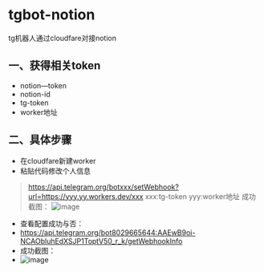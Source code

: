 # tgbot-notion
tg机器人通过cloudfare对接notion
## 一、获得相关token
- notion—token
- notion-id
- tg-token
- worker地址
## 二、具体步骤
- 在cloudfare新建worker
- 粘贴代码修改个人信息
> https://api.telegram.org/botxxx/setWebhook?url=https://yyy.yy.workers.dev/xxx
> xxx:tg-token
> yyy:worker地址
成功截图：
> ![image](https://github.com/user-attachments/assets/7a47311a-edfa-458c-b1b4-66f4a76288d6)
- 查看配置成功与否：
- https://api.telegram.org/bot8029665644:AAEwB9oi-NCAObluhEdXSJP1ToptV50_r_k/getWebhookInfo
- 成功截图：
- ![image](https://github.com/user-attachments/assets/1bc7e448-4a25-4530-91dc-f319b0a4d800)
